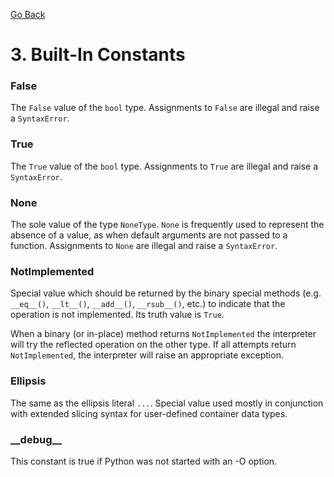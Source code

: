 [Go Back](./README.md)

# <a name="3"></a> 3. Built-In Constants


### False

The ``False`` value of the ``bool`` type. Assignments to ``False`` are illegal and raise a ``SyntaxError``.


### True

The ``True`` value of the ``bool`` type. Assignments to ``True`` are illegal and raise a ``SyntaxError``.


### None

The sole value of the type ``NoneType``. ``None`` is frequently used to represent the absence of a value, as when default arguments are not passed to a function. Assignments to ``None`` are illegal and raise a ``SyntaxError``.


### NotImplemented

Special value which should be returned by the binary special methods (e.g. ``__eq__()``, ``__lt__()``, ``__add__()``, ``__rsub__()``, etc.) to indicate that the operation is not implemented. Its truth value is ``True``.

When a binary (or in-place) method returns ``NotImplemented`` the interpreter will try the reflected operation on the other type. If all attempts return ``NotImplemented``, the interpreter will raise an appropriate exception.


### Ellipsis

The same as the ellipsis literal ``...``. Special value used mostly in conjunction with extended slicing syntax for user-defined container data types.

### \_\_debug\_\_

This constant is true if Python was not started with an -O option.
